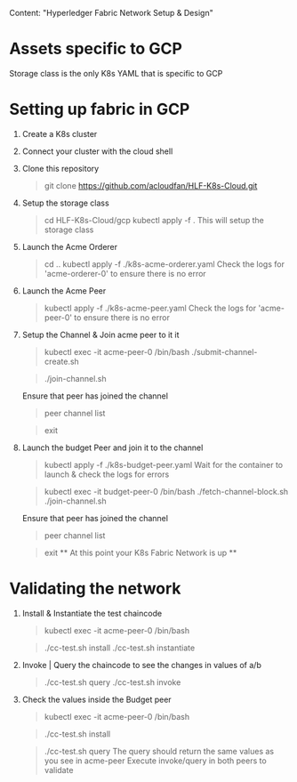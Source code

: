 Content: "Hyperledger Fabric Network Setup & Design"


Assets specific to GCP
======================
Storage class is the only K8s YAML that is specific to GCP

Setting up fabric in GCP
========================
1. Create a K8s cluster
2. Connect your cluster with the cloud shell
3. Clone this repository
   > git clone https://github.com/acloudfan/HLF-K8s-Cloud.git
4. Setup the storage class
   > cd HLF-K8s-Cloud/gcp
   > kubectl apply -f .
   This will setup the storage class
5. Launch the Acme Orderer
   > cd ..
   > kubectl apply -f ./k8s-acme-orderer.yaml
   Check the logs for 'acme-orderer-0' to ensure there is no error
6. Launch the Acme Peer
   > kubectl apply -f ./k8s-acme-peer.yaml
   Check the logs for 'acme-peer-0' to ensure there is no error
7. Setup the Channel & Join acme peer to it it
   > kubectl exec -it acme-peer-0 /bin/bash
   > ./submit-channel-create.sh
   
   > ./join-channel.sh
   
   Ensure that peer has joined the channel
   > peer channel list

   > exit
9. Launch the budget Peer and join it to the channel
   > kubectl apply -f ./k8s-budget-peer.yaml
   Wait for the container to launch & check the logs for errors

   > kubectl exec -it budget-peer-0 /bin/bash
   > ./fetch-channel-block.sh
   > ./join-channel.sh

   Ensure that peer has joined the channel
   > peer channel list

   > exit
** At this point your K8s Fabric Network is up **

Validating the network
======================
1. Install & Instantiate the test chaincode

   > kubectl exec -it acme-peer-0 /bin/bash

   > ./cc-test.sh  install
   > ./cc-test.sh  instantiate

2. Invoke | Query the chaincode to see the changes in values of a/b
   > ./cc-test.sh  query
   > ./cc-test.sh  invoke

3. Check the values inside the Budget peer
   > kubectl exec -it acme-peer-0 /bin/bash

   > ./cc-test.sh  install

   > ./cc-test.sh  query
   The query should return the same values as you see in acme-peer
   Execute invoke/query in both peers to validate